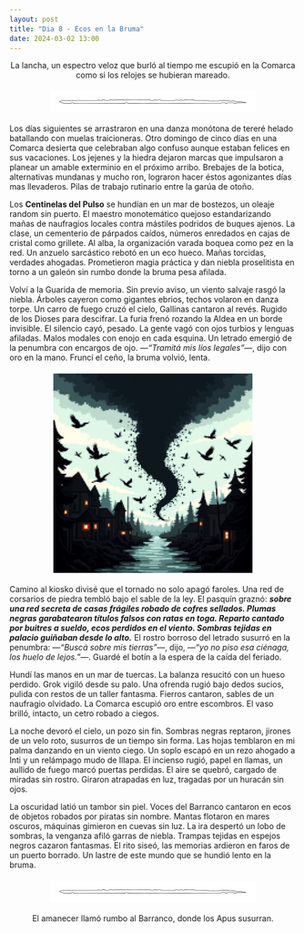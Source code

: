```yaml
---
layout: post
title: "Dia 8 - Ecos en la Bruma"
date: 2024-03-02 13:00
---
```

<div style="text-align: center;">
  <p>La lancha, un espectro veloz que burló al tiempo me escupió en la Comarca como si los relojes se hubieran mareado. </p>
</div>

<img src="/assets/images/separador.png" alt="Separador" style="display: block; margin: 20px auto;">

Los días siguientes se arrastraron en una danza monótona de tereré helado batallando con muelas traicioneras. Otro domingo de cinco días en una Comarca desierta que celebraban algo confuso aunque estaban felices en sus vacaciones. Los jejenes y la hiedra dejaron marcas que impulsaron a planear un amable exterminio en el próximo arribo. Brebajes de la botica, alternativas mundanas y mucho ron, lograron hacer éstos agonizantes días mas llevaderos. Pilas de trabajo rutinario entre la garúa de otoño.
<br>

Los **Centinelas del Pulso** se hundían en un mar de bostezos, un oleaje random sin puerto. El maestro monotemático quejoso estandarizando mañas de naufragios locales contra mástiles podridos de buques ajenos. La clase, un cementerio de párpados caídos, números enredados en cajas de cristal como grillete. Al alba, la organización varada boquea como pez en la red. Un anzuelo sarcástico rebotó en un eco hueco. Mañas torcidas, verdades ahogadas. Prometieron magia práctica y dan niebla proselitista en torno a un galeón sin rumbo donde la bruma pesa afilada.
<br>

Volví a la Guarida de memoria. Sin previo aviso, un viento salvaje rasgó la niebla. Árboles cayeron como gigantes ebrios, techos volaron en danza torpe. Un carro de fuego cruzó el cielo, Gallinas cantaron al revés. Rugido de los Dioses para descifrar. La furia frenó rozando la Aldea en un borde invisible. El silencio cayó, pesado. La gente vagó con ojos turbios y lenguas afiladas. Malos modales con enojo en cada esquina. Un letrado emergió de la penumbra con encargos de ojo. —_“Tramitá mis líos legales”_—, dijo con oro en la mano. Fruncí el ceño, la bruma volvió, lenta.

<img src="/assets/images/tornado.png" alt="Cuervos_volando" style="display: block; margin: 20px auto;">

Camino al kiosko divisé que el tornado no solo apagó faroles. Una red de corsarios de piedra tembló bajo el sable de la ley. El pasquín graznó: _**sobre una red secreta de casas frágiles robado de cofres sellados. Plumas negras garabatearon títulos falsos con ratas en toga. Reparto cantado por buitres a sueldo, ecos perdidos en el viento. Sombras tejidas en palacio guiñaban desde lo alto.**_ El rostro borroso del letrado susurró en la penumbra: —_“Buscá sobre mis tierras”_—, dijo, —_“yo no piso esa ciénaga, los huelo de lejos.”_—. Guardé el botín a la espera de la caída del feriado.
<br>

Hundí las manos en un mar de tuercas. La balanza resucitó con un hueso perdido. Grok vigiló desde su palo. Una ofrenda rugió bajo dedos sucios, pulida con restos de un taller fantasma. Fierros cantaron, sables de un naufragio olvidado. La Comarca escupió oro entre escombros. El vaso brilló, intacto, un cetro robado a ciegos.
<br>

La noche devoró el cielo, un pozo sin fin. Sombras negras reptaron, jirones de un velo roto, susurros de un tiempo sin forma. Las hojas temblaron en mi palma danzando en un viento ciego. Un soplo escapó en un rezo ahogado a Inti y un relámpago mudo de Illapa. El incienso rugió, papel en llamas, un aullido de fuego marcó puertas perdidas. El aire se quebró, cargado de miradas sin rostro. Giraron atrapadas en luz, tragadas por un huracán sin ojos.
<br>

La oscuridad latió un tambor sin piel. Voces del Barranco cantaron en ecos de objetos robados por piratas sin nombre. Mantas flotaron en mares oscuros, máquinas gimieron en cuevas sin luz. La ira despertó un lobo de sombras, la venganza afiló garras de niebla. Trampas tejidas en espejos negros cazaron fantasmas. El rito siseó, las memorias ardieron en faros de un puerto borrado. Un lastre de este mundo que se hundió lento en la bruma.

<img src="/assets/images/separador.png" alt="Separador" style="display: block; margin: 20px auto;">

<div style="text-align: center;">
  <p>El amanecer llamó rumbo al Barranco, donde los Apus susurran.</p>
</div>
